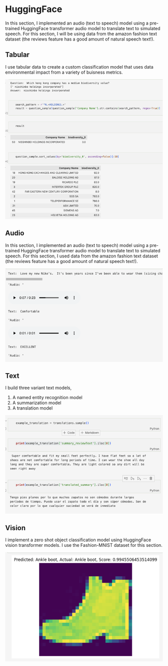 # HuggingFace

In this section, I implemented an audio (text to speech) model using a pre-trained HuggingFace transformer audio model to translate text to simulated speech. For this section, I will be using data from the amazon fashion text dataset (the reviews feature has a good amount of natural speech text!).

## Tabular

I use tabular data to create a custom classification model that uses  data environmental impact from a variety of buisness metrics.

![alt text](./images/tabular_example.png)

## Audio

In this section, I implemented an audio (text to speech) model using a pre-trained HuggingFace transformer audio model to translate text to simulated speech. For this section, I used data from the amazon fashion text dataset (the reviews feature has a good amount of natural speech text!).

![alt text](./images/audio_example.png)

## Text
I build three variant text models, 
1. A named entity recognition model
2. A summarization model
3. A translation model

![alt text](./images/text_example.png)

## Vision

I implement a zero shot object classification model using HuggingFace vision transformer models. I use the Fashion-MNIST dataset for this section.

![alt text](./images/ankle_boot.png)


